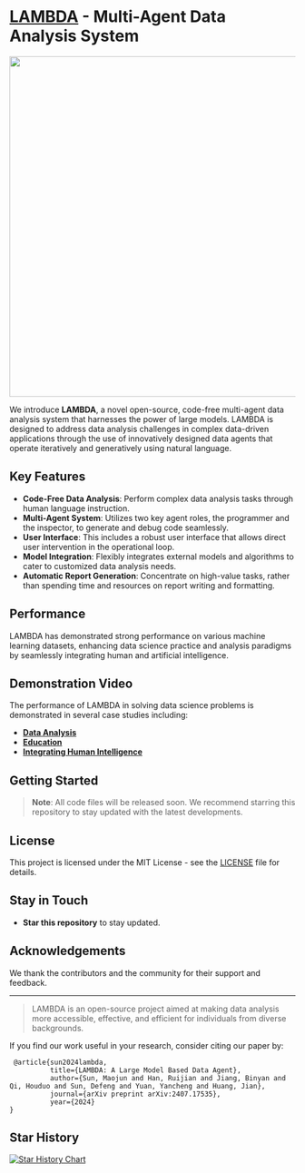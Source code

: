 # [LAMBDA](https://www.polyu.edu.hk/ama/cmfai/lambda.html) - Multi-Agent Data Analysis System

<!-- <img src="https://github.com/user-attachments/assets/df454158-79e4-4da4-ae03-eb687fe02f16" style="width: 80%"> -->
<p align="center">
  <img src="https://github.com/user-attachments/assets/6f6d49ef-40b7-46f2-88ae-b8f6d9719c3a" style="width: 600px;">
</p>

We introduce **LAMBDA**, a novel open-source, code-free multi-agent data analysis system that harnesses the power of large models. LAMBDA is designed to address data analysis challenges in complex data-driven applications through the use of innovatively designed data agents that operate iteratively and generatively using natural language.

## Key Features

- **Code-Free Data Analysis**: Perform complex data analysis tasks through human language instruction.
- **Multi-Agent System**: Utilizes two key agent roles, the programmer and the inspector, to generate and debug code seamlessly.
- **User Interface**: This includes a robust user interface that allows direct user intervention in the operational loop.
- **Model Integration**: Flexibly integrates external models and algorithms to cater to customized data analysis needs.
- **Automatic Report Generation**: Concentrate on high-value tasks, rather than spending time and resources on report writing and formatting.

## Performance

LAMBDA has demonstrated strong performance on various machine learning datasets, enhancing data science practice and analysis paradigms by seamlessly integrating human and artificial intelligence.

## Demonstration Video

The performance of LAMBDA in solving data science problems is demonstrated in several case studies including:
- **[Data Analysis](https://www.polyu.edu.hk/ama/cmfai/files/lambda/lambda.mp4)**
- **[Education](https://www.polyu.edu.hk/ama/cmfai/files/lambda/LAMBDA_education.mp4)**
- **[Integrating Human Intelligence](https://www.polyu.edu.hk/ama/cmfai/files/lambda/knw.mp4)**

## Getting Started

> **Note**: All code files will be released soon. We recommend starring this repository to stay updated with the latest developments.



## License

This project is licensed under the MIT License - see the [LICENSE](LICENSE) file for details.

## Stay in Touch

- **Star this repository** to stay updated.


## Acknowledgements

We thank the contributors and the community for their support and feedback.

---

> LAMBDA is an open-source project aimed at making data analysis more accessible, effective, and efficient for individuals from diverse backgrounds.



If you find our work useful in your research, consider citing our paper by:
```
 @article{sun2024lambda,
          title={LAMBDA: A Large Model Based Data Agent},
          author={Sun, Maojun and Han, Ruijian and Jiang, Binyan and Qi, Houduo and Sun, Defeng and Yuan, Yancheng and Huang, Jian},
          journal={arXiv preprint arXiv:2407.17535},
          year={2024}
}
```
## Star History

[![Star History Chart](https://api.star-history.com/svg?repos=Stephen-SMJ/LAMBDA&type=Timeline)](https://star-history.com/#Stephen-SMJ/LAMBDA&Timeline)
